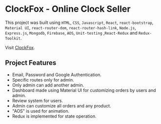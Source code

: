 # ClockFox - Online Clock Seller

This project was built using `HTML`, `CSS`, `Javascript`, `React`, `react-bootstrap`, `Material UI`, `react-router-dom`, `react-router-hash-link`, `Node.js`, `Express.js`, `Mongodb`, `Firebase`, `AOS`, `Unit-testing` ,`React-Redux` and `Redux-Toolkit`.

Visit [ClockFox](https:///).

## Project Features

- Email, Password and Google Authentication.
- Specific routes only for admin.
- Only admin can add another admin.
- Dashboard made using Material UI for customizing orders by users and admin.
- Review system for users.
- Admin can customize all orders and any product.
- "AOS" is used for animation.
- Redux is implemented for state operation.